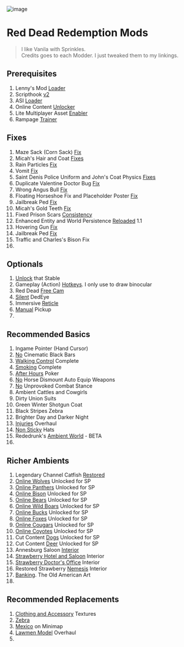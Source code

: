 ![image](https://encrypted-tbn0.gstatic.com/images?q=tbn:ANd9GcQWmYkh80D5i2Rv7qgmZGQ-Q-I9Wj91nHR_gTIlgknSHMlLpmvQ)
# Red Dead Redemption Mods

> I like Vanila with Sprinkles.\
> Credits goes to each Modder. I just tweaked them to my linkings.

## Prerequisites
1. Lenny's Mod [Loader](https://www.rdr2mods.com/downloads/rdr2/tools/76-lennys-mod-loader-rdr/)
2. Scripthook [v2](https://www.nexusmods.com/reddeadredemption2/mods/1472?tab=description)
3. ASI [Loader](https://www.nexusmods.com/reddeadredemption2/mods/1472?tab=files)
4. Online Content [Unlocker](https://www.nexusmods.com/reddeadredemption2/mods/1688)
5. Lite Multiplayer Asset [Enabler](https://www.nexusmods.com/reddeadredemption2/mods/5304)
6. Rampage [Trainer](https://www.nexusmods.com/reddeadredemption2/mods/233)

## Fixes
1. Maze Sack (Corn Sack) [Fix](https://www.nexusmods.com/reddeadredemption2/mods/1425?tab=description)
2. Micah's Hair and Coat [Fixes](https://www.nexusmods.com/reddeadredemption2/mods/1689?tab=description)
3. Rain Particles [Fix](https://www.nexusmods.com/reddeadredemption2/mods/5452?tab=files)
4. Vomit [Fix](https://www.nexusmods.com/reddeadredemption2/mods/3912?tab=description)
5. Saint Denis Police Uniform and John's Coat Physics [Fixes](https://www.nexusmods.com/reddeadredemption2/mods/4909?tab=description)
6. Duplicate Valentine Doctor Bug [Fix](https://www.nexusmods.com/reddeadredemption2/mods/4173?tab=description)
7. Wrong Angus Bull [Fix](https://www.nexusmods.com/reddeadredemption2/mods/4485?tab=files)
8. Floating Horseshoe Fix and Placeholder Poster [Fix](https://www.nexusmods.com/reddeadredemption2/mods/4688?tab=description)
9. Jailbreak Ped [Fix](https://www.nexusmods.com/reddeadredemption2/mods/4767?tab=description)
10. Micah's Gold Teeth [Fix](https://www.nexusmods.com/reddeadredemption2/mods/5760?tab=description)
11. Fixed Prison Scars [Consistency](https://www.nexusmods.com/reddeadredemption2/mods/4607?tab=description)
12. Enhanced Entity and World Persistence [Reloaded](https://www.nexusmods.com/reddeadredemption2/mods/5864?tab=description) 1.1
13. Hovering Gun [Fix](https://www.nexusmods.com/reddeadredemption2/mods/5018?tab=description)
14. Jailbreak Ped [Fix](https://www.nexusmods.com/reddeadredemption2/mods/4767)
15. Traffic and Charles's Bison Fix
16. 

## Optionals
1. [Unlock](https://www.nexusmods.com/reddeadredemption2/mods/4016?tab=description) that Stable
2. Gameplay (Action) [Hotkeys](https://www.nexusmods.com/reddeadredemption2/mods/2559?tab=description). I only use to draw binocular
3. Red Dead [Free Cam](https://www.nexusmods.com/reddeadredemption2/mods/60)
4. [Silent](https://www.nexusmods.com/reddeadredemption2/mods/3073) DedEye
5. Immersive [Reticle](https://www.nexusmods.com/reddeadredemption2/mods/4739)
6. [Manual](https://www.nexusmods.com/reddeadredemption2/mods/1174?tab=description) Pickup
7. 

## Recommended Basics
1. Ingame Pointer (Hand Cursor)
2. [No](https://www.nexusmods.com/reddeadredemption2/mods/1389?tab=files) Cinematic Black Bars
3. [Walking Control](https://www.nexusmods.com/reddeadredemption2/mods/2355) Complete
4. [Smoking](https://www.nexusmods.com/reddeadredemption2/mods/2827?tab=description) Complete
5. [After Hours](https://www.nexusmods.com/reddeadredemption2/mods/6263) Poker
6. [No](https://www.nexusmods.com/reddeadredemption2/mods/1970?tab=description) Horse Dismount Auto Equip Weapons
7. [No](https://www.nexusmods.com/reddeadredemption2/mods/1775) Unprovoked Combat Stance
8. Ambient Cattles and Cowgirls
9. Dirty Union Suits
10. Green Winter Shotgun Coat
11. Black Stripes Zebra
12. Brighter Day and Darker Night
13. [Injuries](https://www.nexusmods.com/reddeadredemption2/mods/422?tab=description) Overhaul
14. [Non Sticky](https://www.nexusmods.com/reddeadredemption2/mods/263?tab=description) Hats
15. Rededrunk's [Ambient World](https://www.nexusmods.com/reddeadredemption2/mods/5968?tab=files&file_id=20513) - BETA
16. 

## Richer Ambients
1. Legendary Channel Catfish [Restored](https://www.nexusmods.com/reddeadredemption2/mods/4457?tab=description)
2. [Online Wolves](https://www.nexusmods.com/reddeadredemption2/mods/4352) Unlocked for SP
3. [Online Panthers](https://www.nexusmods.com/reddeadredemption2/mods/4332) Unlocked for SP
4. [Online Bison](https://www.nexusmods.com/reddeadredemption2/mods/4355) Unlocked for SP
5. [Online Bears](https://www.nexusmods.com/reddeadredemption2/mods/4327) Unlocked for SP
6. [Online Wild Boars](https://www.nexusmods.com/reddeadredemption2/mods/4362) Unlocked for SP
7. [Online Bucks](https://www.nexusmods.com/reddeadredemption2/mods/4373) Unlocked for SP
8. [Online Foxes](https://www.nexusmods.com/reddeadredemption2/mods/4359) Unlocked for SP
9. [Online Cougars](https://www.nexusmods.com/reddeadredemption2/mods/4395) Unlocked for SP
10. [Online Coyotes](https://www.nexusmods.com/reddeadredemption2/mods/4379) Unlocked for SP
11. Cut Content [Dogs](https://www.nexusmods.com/reddeadredemption2/mods/4422) Unlocked for SP
12. Cut Content [Deer](https://www.nexusmods.com/reddeadredemption2/mods/4448) Unlocked for SP
13. Annesburg Saloon [Interior](https://www.nexusmods.com/reddeadredemption2/mods/2951)
14. [Strawberry Hotel and Saloon](https://www.nexusmods.com/reddeadredemption2/mods/6144) Interior
15. [Strawberry Doctor's Office](https://www.nexusmods.com/reddeadredemption2/mods/1454) Interior
16. Restored Strawberry [Nemesis](https://www.nexusmods.com/reddeadredemption2/mods/6182) Interior
17. [Banking](https://www.nexusmods.com/reddeadredemption2/mods/228?tab=description). The Old American Art
18. 

## Recommended Replacements
1. [Clothing and Accessory](https://www.nexusmods.com/reddeadredemption2/mods/570?tab=description) Textures
2. [Zebra](https://www.nexusmods.com/reddeadredemption2/mods/1723?tab=description)
3. [Mexico](https://www.nexusmods.com/reddeadredemption2/mods/3505?tab=description) on Minimap
4. [Lawmen Model](https://www.nexusmods.com/reddeadredemption2/mods/6245?tab=description) Overhaul
5. 
